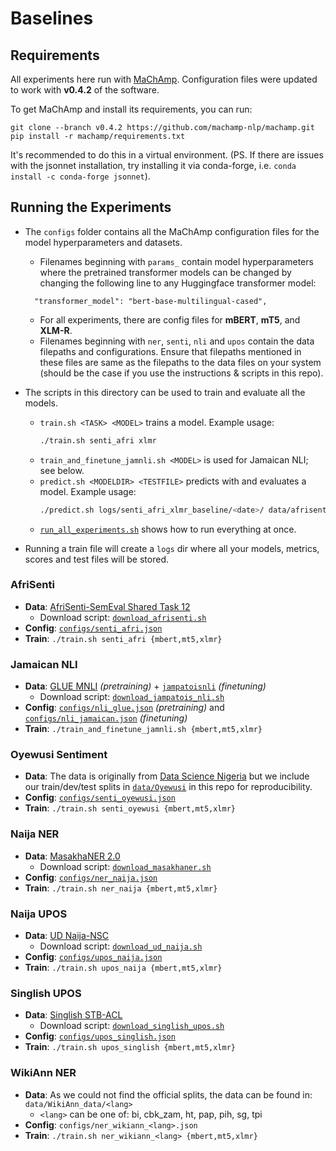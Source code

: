# Baselines

## Requirements

All experiments here run with [MaChAmp](https://github.com/machamp-nlp/machamp.git).  Configuration files were updated to work with **v0.4.2** of the software.

To get MaChAmp and install its requirements, you can run:

```
git clone --branch v0.4.2 https://github.com/machamp-nlp/machamp.git
pip install -r machamp/requirements.txt
```

It's recommended to do this in a virtual environment.  (PS. If there are issues with the jsonnet installation, try installing it via conda-forge, i.e. `conda install -c conda-forge jsonnet`).

## Running the Experiments

- The `configs` folder contains all the MaChAmp configuration files for the model hyperparameters and datasets.
  - Filenames beginning with `params_` contain model hyperparameters where the pretrained transformer models can be changed by changing the following line to any Huggingface transformer model:
  ```
    "transformer_model": "bert-base-multilingual-cased",
  ```
  - For all experiments, there are config files for **mBERT**, **mT5**, and **XLM-R**.
  - Filenames beginning with `ner`, `senti`, `nli` and `upos` contain the data filepaths and configurations. Ensure that filepaths mentioned in these files are same as the filepaths to the data files on your system (should be the case if you use the instructions & scripts in this repo).

- The scripts in this directory can be used to train and evaluate all the models.
  - `train.sh <TASK> <MODEL>` trains a model. Example usage:
    ```bash
    ./train.sh senti_afri xlmr
    ```
  - `train_and_finetune_jamnli.sh <MODEL>` is used for Jamaican NLI; see below.
  - `predict.sh <MODELDIR> <TESTFILE>` predicts with and evaluates a model. Example usage:
    ```bash
    ./predict.sh logs/senti_afri_xlmr_baseline/<date>/ data/afrisenti/pcm_test.tsv
    ```
  - [`run_all_experiments.sh`](run_all_experiments.sh) shows how to run everything at once.

- Running a train file will create a `logs` dir where all your models, metrics, scores and test files will be stored.


### AfriSenti

- **Data**: [AfriSenti-SemEval Shared Task 12](https://github.com/afrisenti-semeval/afrisent-semeval-2023)
  - Download script: [`download_afrisenti.sh`](download_afrisenti.sh)
- **Config**: [`configs/senti_afri.json`](configs/senti_afri.json)
- **Train**: `./train.sh senti_afri {mbert,mt5,xlmr}`

### Jamaican NLI

- **Data**: [GLUE MNLI](https://github.com/nyu-mll/GLUE-baselines) _(pretraining)_ + [`jampatoisnli`](https://github.com/ruth-ann/jampatoisnli) _(finetuning)_
  - Download script: [`download_jampatois_nli.sh`](download_jampatois_nli.sh)
- **Config**: [`configs/nli_glue.json`](configs/nli_glue.json) _(pretraining)_ and [`configs/nli_jamaican.json`](configs/nli_jamaican.json) _(finetuning)_
- **Train**: `./train_and_finetune_jamnli.sh {mbert,mt5,xlmr}`

### Oyewusi Sentiment

- **Data**: The data is originally from [Data Science Nigeria](https://github.com/DataScienceNigeria/Research-Papers-by-Data-Science-Nigeria/tree/master/Semantic%20Enrichment%20of%20Nigerian%20Pidgin%20English%20for%20Contextual%20Sentiment%20Classification) but we include our train/dev/test splits in [`data/Oyewusi`](data/Oyewusi) in this repo for reproducibility. 
- **Config**: [`configs/senti_oyewusi.json`](configs/senti_oyewusi.json)
- **Train**: `./train.sh senti_oyewusi {mbert,mt5,xlmr}`

### Naija NER

- **Data**: [MasakhaNER 2.0](https://github.com/masakhane-io/masakhane-ner/tree/main/MasakhaNER2.0/data/pcm/)
  - Download script: [`download_masakhaner.sh`](download_masakhaner.sh)
- **Config**: [`configs/ner_naija.json`](configs/ner_naija.json)
- **Train**: `./train.sh ner_naija {mbert,mt5,xlmr}`

### Naija UPOS

- **Data**: [UD Naija-NSC](https://github.com/UniversalDependencies/UD_Naija-NSC)
  - Download script: [`download_ud_naija.sh`](download_ud_naija.sh)
- **Config**: [`configs/upos_naija.json`](configs/upos_naija.json)
- **Train**: `./train.sh upos_naija {mbert,mt5,xlmr}`

### Singlish UPOS

- **Data**: [Singlish STB-ACL](https://github.com/wanghm92/Sing_Par/tree/master/ACL17_dataset/treebank/gold_pos)
  - Download script: [`download_singlish_upos.sh`](download_singlish_upos.sh)
- **Config**: [`configs/upos_singlish.json`](configs/upos_singlish.json)
- **Train**: `./train.sh upos_singlish {mbert,mt5,xlmr}`

### WikiAnn NER

- **Data**: As we could not find the official splits, the data can be found in: `data/WikiAnn_data/<lang>`
  - `<lang>` can be one of: bi, cbk_zam, ht, pap, pih, sg, tpi
- **Config**: `configs/ner_wikiann_<lang>.json`
- **Train**: `./train.sh ner_wikiann_<lang> {mbert,mt5,xlmr}`
